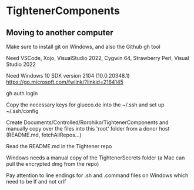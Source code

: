 # TightenerComponents

## Moving to another computer

Make sure to install git on Windows, and also the Github gh tool

Need VSCode, Xojo, VisualStudio 2022, Cygwin 64, Strawberry Perl, Visual Studio 2022

Need Windows 10 SDK version 2104 (10.0.20348.1)
https://go.microsoft.com/fwlink/?linkid=2164145

gh auth login

Copy the necessary keys for glueco.de into the ~/.ssh and set up ~/.ssh/config

Create Documents/Controlled/Rorohiko/TightenerComponents and manually copy over the files into this 'root' folder
from a donor host (README.md, fetchAllRepos...)

Read the README.md in the Tightener repo

Windows needs a manual copy of the TightenerSecrets folder (a Mac can pull the encrypted dmg from the repo)

Pay attention to line endings for .sh and .command files on Windows which need to be lf and not crlf
